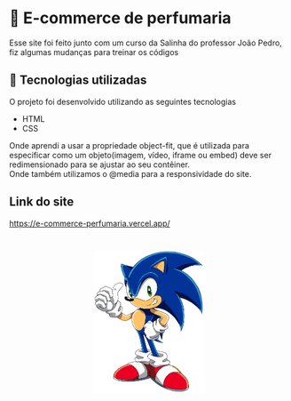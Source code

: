 # 🦋 E-commerce de perfumaria 
Esse site foi feito junto com um curso da Salinha do professor João Pedro, fiz algumas mudanças para treinar os códigos<br>

## 🚀 Tecnologias utilizadas

O projeto foi desenvolvido utilizando as seguintes tecnologias
- HTML
- CSS 

Onde aprendi a usar a propriedade object-fit, que é utilizada para especificar como um objeto(imagem, vídeo, iframe ou embed) deve ser redimensionado para se ajustar ao seu contêiner.<br>
Onde também utilizamos o @media para a responsividade do site. <br>

## Link do site
https://e-commerce-perfumaria.vercel.app/

<h1 align="center"> 
<img src="img/aprenda_a_desenhar_03_sonic_28.png" width="200px" />
</h1>